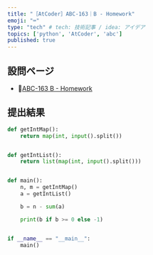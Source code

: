 ```yaml
---
title: "［AtCoder］ABC-163｜B - Homework"
emoji: "⌨️"
type: "tech" # tech: 技術記事 / idea: アイデア
topics: ['python', 'AtCoder', 'abc']
published: true
---
```


## 設問ページ

- 🔗[ABC-163 B - Homework](https://atcoder.jp/contests/abc163/tasks/abc163_b)

## 提出結果

```python
def getIntMap():
    return map(int, input().split())


def getIntList():
    return list(map(int, input().split()))


def main():
    n, m = getIntMap()
    a = getIntList()

    b = n - sum(a)

    print(b if b >= 0 else -1)


if __name__ == "__main__":
    main()
```
